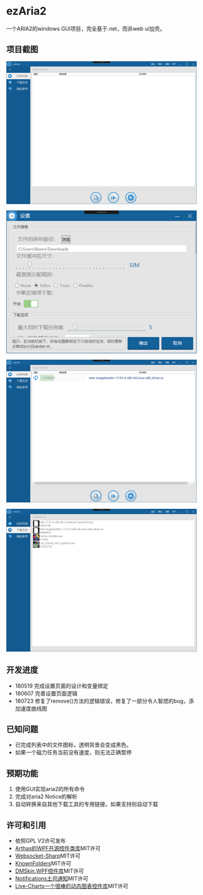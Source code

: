 # ezAria2
一个ARIA2的windows GUI项目，完全基于.net，而非web ui加壳。

## 项目截图

![image](https://raw.githubusercontent.com/Cdorey/ezAria2/master/Pictures/20180521165256.png)

![image](https://raw.githubusercontent.com/Cdorey/ezAria2/master/Pictures/20180521165319.png)

![image](https://raw.githubusercontent.com/Cdorey/ezAria2/master/Pictures/20180521165413.png)

![image](https://raw.githubusercontent.com/Cdorey/ezAria2/master/Pictures/20180521165433.png)

## 开发进度
* 180519 完成设置页面的设计和变量绑定
* 180607 完善设置页面逻辑
* 180723 修复了remove()方法的逻辑错误，修复了一部分令人智熄的bug，添加速度曲线图

## 已知问题
* 已完成列表中的文件图标，透明背景会变成黑色。
* 如果一个磁力任务当前没有速度，则无法正确暂停

## 预期功能

1. 使用GUI实现aria2的所有命令
2. 完成对aria2 Notice的解析
3. 自动转换来自其他下载工具的专用链接，如果支持则自动下载

## 许可和引用

* 依照GPL V2许可发布
* [Arthas的WPF开源控件类库](https://github.com/1217950746/Arthas-WPFUI)MIT许可
* [Websocket-Sharp](https://github.com/sta/websocket-sharp)MIT许可
* [KnownFolders](https://github.com/Syroot/KnownFolders)MIT许可
* [DMSkin.WPF控件库](https://github.com/944095635/DMSkin-for-WPF)MIT许可
* [Notifications土司通知](https://github.com/Federerer/Notifications.Wpf)MIT许可
* [Live-Charts一个很棒的动态图表控件库](https://github.com/Live-Charts/Live-Charts)MIT许可

